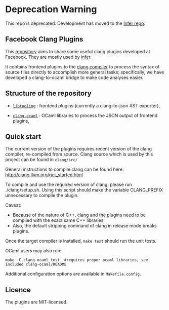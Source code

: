 Deprecation Warning
===================
This repo is deprecated. Development has moved to the [Infer repo](https://github.com/facebook/infer).

Facebook Clang Plugins
----------------------

This [repository](https://github.com/facebook/facebook-clang-plugins) aims to share some useful clang plugins developed at Facebook. They are mostly used by [infer](https://github.com/facebook/infer).

It contains frontend plugins to the [clang compiler](http://clang.llvm.org/) to process the syntax of source files directly to accomplish more general tasks; specifically, we have developed a clang-to-ocaml bridge to make code analyses easier.

Structure of the repository
---------------------------

- [`libtooling`](https://github.com/facebook/facebook-clang-plugins/tree/master/libtooling) : frontend plugins (currently a clang-to-json AST exporter),

- [`clang-ocaml`](https://github.com/facebook/facebook-clang-plugins/tree/master/clang-ocaml) : OCaml libraries to process the JSON output of frontend plugins,


Quick start
-----------

The current version of the plugins requires recent version of the clang compiler, re-compiled from source. Clang source which is used by this project can be found in `clang/src/`

General instructions to compile clang can be found here: http://clang.llvm.org/get_started.html

To compile and use the required version of clang, please run ./clang/setup.sh.
Using this script should make the variable CLANG_PREFIX unnecessary to compile the plugin.

Caveat:
- Because of the nature of C++, clang and the plugins need to be compiled with the exact same C++ libraries.
- Also, the default stripping command of clang in release mode breaks plugins.

Once the target compiler is installed, `make test` should run the unit tests.

OCaml users may also run:
```
make -C clang-ocaml test  #requires proper ocaml libraries, see included clang-ocaml/README
```

Additional configuration options are available in `Makefile.config`.

Licence
-------

The plugins are MIT-licensed.
